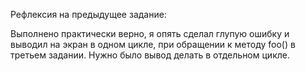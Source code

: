Рефлексия на предыдущее задание: 

Выполнено практически верно, я опять сделал глупую ошибку и выводил на экран в одном цикле, при обращении к методу foo() в третьем задании. Нужно было вывод делать в отдельном цикле.